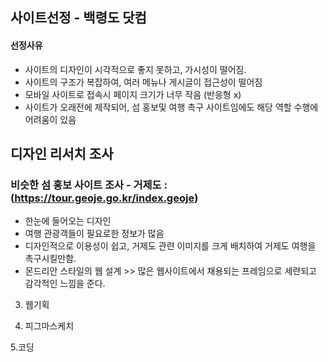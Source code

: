 ## 사이트선정 - 백령도 닷컴
 
#### 선정사유
- 사이트의 디자인이 시각적으로 좋지 못하고, 가시성이 떨어짐. 
- 사이트의 구조가 복잡하여, 여러 메뉴나 게시글이 접근성이 떨어짐
- 모바일 사이트로 접속시 페이지 크기가 너무 작음 (반응형 x)
- 사이트가 오래전에 제작되어, 섬 홍보및 여행 촉구 사이트임에도 해당 역할 수행에 어려움이 있음
 
## 디자인 리서치 조사
### 비슷한 섬 홍보 사이트 조사 - 거제도 : (https://tour.geoje.go.kr/index.geoje)
- 한눈에 들어오는 디자인
- 여행 관광객들이 필요로한 정보가 많음
- 디자인적으로 이용성이 쉽고, 거제도 관련 이미지를 크게 배치하여 거제도 여행을 촉구시킬만함.
- 몬드리안 스타일의 웹 설계 >> 많은 웹사이트에서 채용되는 프레임으로 세련되고 감각적인 느낌을 준다.


3. 웹기획



4. 피그마스케치



5.코딩
